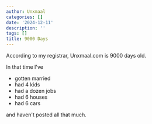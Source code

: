 ```yaml
---
author: Unxmaal
categories: []
date: '2024-12-11'
description: ''
tags: []
title: 9000 Days
---
```


According to my registrar, Unxmaal.com is 9000 days old.

In that time I've
- gotten married
- had 4 kids
- had a dozen jobs
- had 6 houses
- had 6 cars

and haven't posted all that much.